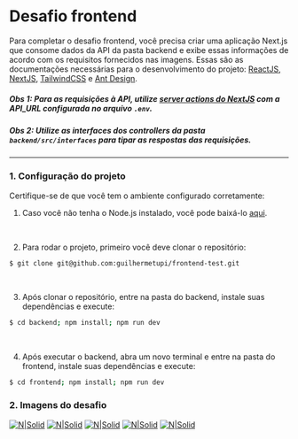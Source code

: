 # Desafio frontend

Para completar o desafio frontend, você precisa criar uma aplicação Next.js que consome dados da API da pasta backend e exibe essas informações de acordo com os requisitos fornecidos nas imagens. Essas são as documentações necessárias para o desenvolvimento do projeto: [ReactJS](https://react.dev/reference/react), [NextJS](https://nextjs.org/docs), [TailwindCSS](https://tailwindcss.com/docs/installation) e [Ant Design](https://ant.design/components/overview).

##### Obs 1: Para as requisições à API, utilize [server actions do NextJS](https://nextjs.org/docs/app/building-your-application/data-fetching/server-actions-and-mutations#client-components) com a API_URL configurada no arquivo `.env`.

##### Obs 2: Utilize as interfaces dos controllers da pasta `backend/src/interfaces` para tipar as respostas das requisições.

---

### 1. Configuração do projeto

Certifique-se de que você tem o ambiente configurado corretamente:

1. Caso você não tenha o Node.js instalado, você pode baixá-lo [aqui](https://nodejs.org/).

<br>

2. Para rodar o projeto, primeiro você deve clonar o repositório:

```bash
$ git clone git@github.com:guilhermetupi/frontend-test.git
```

<br>

3. Após clonar o repositório, entre na pasta do backend, instale suas dependências e execute:

```bash
$ cd backend; npm install; npm run dev
```

<br>

4. Após executar o backend, abra um novo terminal e entre na pasta do frontend, instale suas dependências e execute:

```bash
$ cd frontend; npm install; npm run dev
```

### 2. Imagens do desafio

[![N|Solid](https://i.imgur.com/PwQo1nj.jpg)](https://i.imgur.com/PwQo1nj.jpg)
[![N|Solid](https://i.imgur.com/J7e681f.jpeg)](https://i.imgur.com/J7e681f.jpeg)
[![N|Solid](https://i.imgur.com/BitLdnU.jpeg)](https://i.imgur.com/BitLdnU.jpeg)
[![N|Solid](https://i.imgur.com/MJON8Ym.jpeg)](https://i.imgur.com/MJON8Ym.jpeg)
[![N|Solid](https://i.imgur.com/KyzinUm.jpeg)](https://i.imgur.com/KyzinUm.jpeg)
